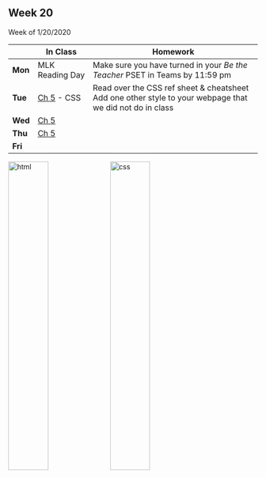 <meta http-equiv="refresh" content="300"/>

## Week 20  
Week of 1/20/2020 

  |       |In Class               |Homework   |
  |-------|---------              |---------  |
  |**Mon**|MLK Reading Day |Make sure you have turned in your *Be the Teacher* PSET in Teams by 11:59 pm |
  |**Tue**|[Ch 5](/ap/curriculum/5/) - CSS|Read over the CSS ref sheet & cheatsheet <br> Add one other style to your webpage that we did not do in class |
  |**Wed**|[Ch 5](/ap/curriculum/5/)| |
  |**Thu**|[Ch 5 ](/ap/curriculum/5/) | |
  |**Fri**| | |

<img src="https://cdn.lynda.com/course/170427/170427-637140057855786367-16x9.jpg" alt="html" width="40%"> <img src="https://cdn.lynda.com/course/5038219/5038219-637115058599403425-16x9.jpg" alt="css" width="40%">

